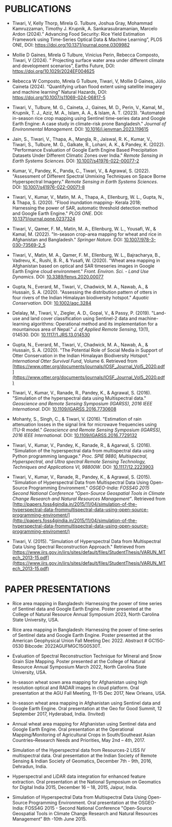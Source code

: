 # PUBLICATIONS

- Tiwari, V, Kelly Thorp, Mirela G. Tulbure, Joshua Gray, Mohammad Kamruzzaman, Timothy J. Krupnik, A. Sankarasubramanian, Marcelo Ardon (2024).” Advancing Food Security: Rice Yield Estimation  Framework using Time-Series Optical Data & Machine Learning”, PLOS ONE, DOI: https://doi.org/10.1371/journal.pone.0309982

- Mollie D Gaines, Mirela G Tulbure, Vinicius Perin, Rebecca Composto, Tiwari, V (2024). " Projecting surface water area under different climate and development scenarios”, Earths Future, DOI: https://doi.org/10.1029/2024EF004625

- Rebecca W Composto, Mirela G Tulbure, Tiwari, V, Mollie D Gaines, Júlio Caineta (2024). “Quantifying urban flood extent using satellite imagery and machine learning” Natural Hazards, DOI: https://doi.org/10.1007/s11069-024-06817-5

- Tiwari, V., Tulbure, M. G., Caineta, J., Gaines, M. D., Perin, V., Kamal, M., Krupnik, T. J., Aziz, M. A., Islam, A. A., & Islam, A. T. (2023). "Automated in-season rice crop mapping using Sentinel time-series data and Google Earth Engine: A case study in climate-risk prone Bangladesh." *Journal of Environmental Management*. DOI: [10.1016/j.jenvman.2023.119615](https://doi.org/10.1016/j.jenvman.2023.119615)

- Jain, S., Tiwari, V., Thapa, A., Mangla, R., Jaiswal, R. K., Kumar, V., Tiwari, S., Tulbure, M. G., Galkate, R., Lohani, A. K., & Pandey, K. (2022). "Performance Evaluation of Google Earth Engine Based Precipitation Datasets Under Different Climatic Zones over India." *Remote Sensing in Earth Systems Sciences*. DOI: [10.1007/s41976-022-00077-2](https://link.springer.com/article/10.1007/s41976-022-00077-2)

- Kumar, V., Pandey, K., Panda, C., Tiwari, V., & Agrawal, S. (2022). "Assessment of Different Spectral Unmixing Techniques on Space Borne Hyperspectral Imagery." *Remote Sensing in Earth Systems Sciences*. DOI: [10.1007/s41976-022-00071-8](https://link.springer.com/article/10.1007/s41976-022-00071-8)

- Tiwari, V., Kumar, V., Matin, M. A., Thapa, A., Ellenburg, W. L., Gupta, N., & Thapa, S. (2020). "Flood inundation mapping- Kerala 2018; Harnessing the power of SAR, automatic threshold detection method and Google Earth Engine." *PLOS ONE*. DOI: [10.1371/journal.pone.0237324](https://doi.org/10.1371/journal.pone.0237324)

- Tiwari, V., Qamer, F. M., Matin, M. A., Ellenburg, W. L., Yousafi, W., & Kamal, M. (2022). "In-season crop-area mapping for wheat and rice in Afghanistan and Bangladesh." *Springer Nature*. DOI: [10.1007/978-3-030-73569-2_5](https://doi.org/10.1007/978-3-030-73569-2_5)

- Tiwari, V., Matin, M. A., Qamer, F. M., Ellenburg, W. L., Bajracharya, B., Vadrevu, K., Rushi, B. R., & Yusafi, W. (2020). "Wheat area mapping in Afghanistan based on optical and SAR timeseries images in Google Earth Engine cloud environment." *Front. Environ. Sci. - Land Use Dynamics*. DOI: [10.3389/fenvs.2020.00077](https://doi.org/10.3389/fenvs.2020.00077)

- Gupta, N., Everard, M., Tiwari, V., Chadwick, M. A., Nawab, A., & Hussain, S. A. (2020). "Assessing the distribution pattern of otters in four rivers of the Indian Himalayan biodiversity hotspot." *Aquatic Conservation*. DOI: [10.1002/aqc.3284](https://doi.org/10.1002/aqc.3284)

- Delalay, M., Tiwari, V., Ziegler, A. D., Gopal, V., & Passy, P. (2019). "Land-use and land cover classification using Sentinel-2 data and machine-learning algorithms: Operational method and its implementation for a mountainous area of Nepal." *J. of Applied Remote Sensing*, 13(1), 014530. DOI: [10.1117/1.JRS.13.014530](https://doi.org/10.1117/1.JRS.13.014530)

- Gupta, N., Everard, M., Tiwari, V., Chadwick, M. A., Nawab, A., & Hussain, S. A. (2020). "The Potential Role of Social Media in Support of Otter Conservation in the Indian Himalayan Biodiversity Hotspot." *International Otter Survival Fund*, Volume 6. Retrieved from [https://www.otter.org/documents/journals/IOSF_Journal_Vol5_2020.pdf](https://www.otter.org/documents/journals/IOSF_Journal_Vol5_2020.pdf)

- Tiwari, V., Kumar, V., Ranade, R., Pandey, K., & Agrawal, S. (2016). "Simulation of the hyperspectral data using Multispectral data." *Geoscience and Remote Sensing Symposium (IGARSS), 2016 IEEE International*. DOI: [10.1109/IGARSS.2016.7730608](https://doi.org/10.1109/IGARSS.2016.7730608)

- Mohanty, S., Singh, C., & Tiwari, V. (2016). "Estimation of rain attenuation losses in the signal link for microwave frequencies using ITU-R model." *Geoscience and Remote Sensing Symposium (IGARSS), 2016 IEEE International*. DOI: [10.1109/IGARSS.2016.7729132](https://doi.org/10.1109/IGARSS.2016.7729132)

- Tiwari, V., Kumar, V., Pandey, K., Ranade, R., & Agarwal, S. (2016). "Simulation of the hyperspectral data from multispectral data using Python programming language." *Proc. SPIE 9880, Multispectral, Hyperspectral, and Ultra spectral Remote Sensing Technology, Techniques and Applications VI, 98800W*. DOI: [10.1117/12.2223903](https://doi.org/10.1117/12.2223903)

- Tiwari, V., Kumar, V., Ranade, R., Pandey, K., & Agrawal, S. (2015). "Simulation of Hyperspectral Data from Multispectral Data Using Open-Source Programming Environment." *OSGEO-India: FOSS4G 2015 Second National Conference "Open-Source Geospatial Tools in Climate Change Research and Natural Resources Management”*. Retrieved from [http://papers.foss4gindia.in/2015/11/04/simulation-of-the-hyperspectral-data-frommultispectral-data-using-open-source-programming-enviroment/](http://papers.foss4gindia.in/2015/11/04/simulation-of-the-hyperspectral-data-frommultispectral-data-using-open-source-programming-enviroment/)

- Tiwari, V. (2015). "Simulation of Hyperspectral Data from Multispectral Data Using Spectral Reconstruction Approach." Retrieved from [https://www.iirs.gov.in/iirs/sites/default/files/StudentThesis/VARUN_MTech_2013-15.pdf](https://www.iirs.gov.in/iirs/sites/default/files/StudentThesis/VARUN_MTech_2013-15.pdf)

# PAPER PRESENTATIONS

- Rice area mapping in Bangladesh: Harnessing the power of time series of Sentinel data and Google Earth Engine. Poster presented at the College of Natural Resource Annual Symposium 2023, North Carolina State University, USA.

- Rice area mapping in Bangladesh: Harnessing the power of time-series of Sentinel data and Google Earth Engine. Poster presented at the American Geophysical Union Fall Meeting Dec 2022. Abstract # GC15G-0530 Bibcode: 2022AGUFMGC15G0530T.

- Evaluation of Spectral Reconstruction Technique for Mineral and Snow Grain Size Mapping. Poster presented at the College of Natural Resource Annual Symposium March 2022, North Carolina State University, USA.

- In-season wheat sown area mapping for Afghanistan using high resolution optical and RADAR images in cloud platform. Oral presentation at the AGU Fall Meeting, 11-15 Dec 2017, New Orleans, USA.

- In-season wheat area mapping in Afghanistan using Sentinel data and Google Earth Engine. Oral presentation at the Geo for Good Summit, 12 September 2017, Hyderabad, India. (Invited)

- Annual wheat area mapping for Afghanistan using Sentinel data and Google Earth Engine. Oral presentation at the Operational Mapping/Monitoring of Agricultural Crops in South/Southeast Asian Countries–Research Needs and Priorities, May 2nd – 4th, 2017.

- Simulation of the Hyperspectral data from Resources-2 LISS IV multispectral data. Oral presentation at the Indian Society of Remote Sensing & Indian Society of Geomatics, December 7th - 9th, 2016, Dehradun, India.

- Hyperspectral and LiDAR data integration for enhanced feature extraction. Oral presentation at the National Symposium on Geomatics for Digital India 2015, December 16 – 18, 2015, Jaipur, India.

- Simulation of Hyperspectral Data from Multispectral Data Using Open-Source Programming Environment. Oral presentation at the OSGEO-India: FOSS4G 2015 - Second National Conference "Open-Source Geospatial Tools in Climate Change Research and Natural Resources Management” 8th -10th June 2015.
